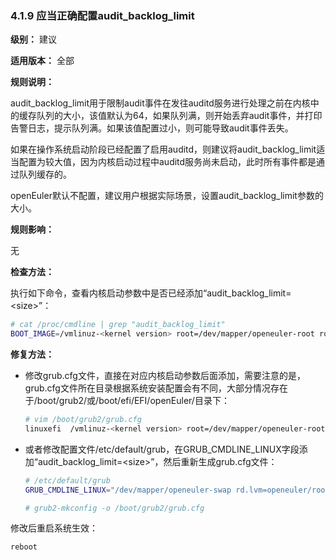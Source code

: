 ### 4.1.9 应当正确配置audit_backlog_limit

**级别：** 建议

**适用版本：** 全部

**规则说明：** 

audit_backlog_limit用于限制audit事件在发往auditd服务进行处理之前在内核中的缓存队列的大小，该值默认为64，如果队列满，则开始丢弃audit事件，并打印告警日志，提示队列满。如果该值配置过小，则可能导致audit事件丢失。

如果在操作系统启动阶段已经配置了启用auditd，则建议将audit_backlog_limit适当配置为较大值，因为内核启动过程中auditd服务尚未启动，此时所有事件都是通过队列缓存的。

openEuler默认不配置，建议用户根据实际场景，设置audit_backlog_limit参数的大小。

**规则影响：**

无

**检查方法：**

执行如下命令，查看内核启动参数中是否已经添加“audit_backlog_limit=\<size\>”：

```bash
# cat /proc/cmdline | grep "audit_backlog_limit"
BOOT_IMAGE=/vmlinuz-<kernel version> root=/dev/mapper/openeuler-root ro resume=/dev/mapper/openeuler-swap rd.lvm.lv=openeuler/root rd.lvm.lv=openeuler/swap crashkernel=512M quiet audit=1 audit_backlog_limit=8192
```

**修复方法：**

* 修改grub.cfg文件，直接在对应内核启动参数后面添加，需要注意的是，grub.cfg文件所在目录根据系统安装配置会有不同，大部分情况存在于/boot/grub2/或/boot/efi/EFI/openEuler/目录下：

  ```bash
  # vim /boot/grub2/grub.cfg
  linuxefi	/vmlinuz-<kernel version> root=/dev/mapper/openeuler-root ro resume=/dev/mapper/openeuler-swap rd.lvm.lv=openeuler/root rd.lvm.lv=openeuler/swap crashkernel=512M quiet audit=1 audit_backlog_limit=<size>
  ```

* 或者修改配置文件/etc/default/grub，在GRUB_CMDLINE_LINUX字段添加“audit_backlog_limit=\<size>”，然后重新生成grub.cfg文件：

  ```bash
  # /etc/default/grub
  GRUB_CMDLINE_LINUX="/dev/mapper/openeuler-swap rd.lvm=openeuler/root rd.lvm.lv=openeuler/swap crashkernel quiet audit=1 audit_backlog_limit=<size>"
  
  # grub2-mkconfig -o /boot/grub2/grub.cfg
  ```

修改后重启系统生效：

  ```bash
  reboot
  ```
